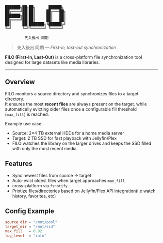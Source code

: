 ```

███████╗██╗██╗      ██████╗
██╔════╝██║██║     ██╔═══██╗
███████╗██║██║     ██║   ██║
██╔════╝██║██║     ██║   ██║
██║     ██║███████╗╚██████╔╝
╚═╝     ╚═╝╚══════╝ ╚═════╝

         先入後出 同期
```
> 先入後出 同期 — *First-in, last-out synchronization*

**FILO (First-In, Last-Out)** is a cross-platform file synchronization tool designed for large datasets like media libraries.  

---

## Overview

FILO monitors a source directory and synchronizes files to a target directory.  
It ensures the most **recent files** are always present on the target, while automatically evicting older files once a configurable fill threshold (`max_fill`) is reached.

Example use case:  
- Source: 2×4 TB external HDDs for a home media server  
- Target: 2 TB SSD for fast playback with Jellyfin/Plex  
- FILO watches the library on the larger drives and keeps the SSD filled with only the most recent media. 


## Features
- Sync newest files from source → target
- Auto-evict oldest files when target approaches `max_fill`
- cross-platform via `fsnotify`
- Priotize files/directories based on Jellyfin/Plex API integration(i.e watch history, favorites, etc)
 


## Config Example

```toml
source_dir = "/mnt/pool"
target_dir = "/mnt/ssd"
max_fill   = 0.92
log_level  = "info"
```